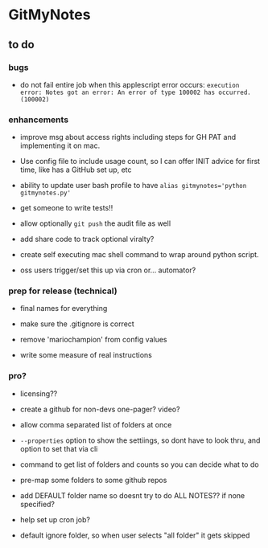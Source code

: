 # GitMyNotes

## to do

### bugs


* do not fail entire job when this applescript error occurs: `execution error: Notes got an error: An error of type 100002 has occurred. (100002)`



### enhancements

* improve msg about access rights including steps for GH PAT and implementing it on mac. 
* Use config file to include usage count, so I can offer INIT advice for first time, like has a GitHub set up, etc

* ability to update user bash profile to have `alias gitmynotes='python gitmynotes.py'`

* get someone to write tests!!

* allow optionally `git push` the audit file as well

* add share code to track optional viralty?

* create self executing mac shell command to wrap around python script. 

* oss users trigger/set this up via cron or... automator?


### prep for release (technical)

* final names for everything

* make sure the .gitignore is correct

* remove 'mariochampion' from config values 

* write some measure of real instructions


### pro?

* licensing??

* create a github for non-devs one-pager? video? 

* allow comma separated list of folders at once

* `--properties` option to show the settiings, so dont have to look thru, and option to set that via cli

* command to get list of folders and counts so you can decide what to do

* pre-map some folders to some github repos

* add DEFAULT folder name so doesnt try to do ALL NOTES?? if none specified?

* help set up cron job?

* default ignore folder, so when user selects "all folder" it gets skipped






